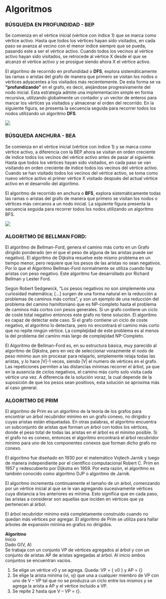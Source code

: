 # Algoritmos

### BÚSQUEDA EN PROFUNDIDAD - BEP  
Se comienza en el vértice inicial (vértice con índice 1) que se marca como vértice activo. Hasta que todos los vértices hayan sido visitados, en cada paso se avanza al vecino con el menor índice siempre que se pueda, pasando este a ser el vértice activo. Cuando todos los vecinos al vértice activo hayan sido visitados, se retrocede al vértice X desde el que se alcanzó el vértice activo y se prosigue siendo ahora X el vértice activo.  

El algoritmo de recorrido en profundidad o **DFS**, explora sistemáticamente las ramas o aristas del grafo de manera que primero se visitan los nodos o vértices adyacentes a los visitados más recientemente. De esta forma se va **“profundizando”** en el grafo, es decir, alejándose progresivamente del nodo inicial. Esta estrategia admite una implementación simple en forma recursiva, utilizando globalmente un contador y un vector de enteros para marcar los vértices ya visitados y almacenar el orden del recorrido. En la siguiente figura, se presenta la secuencia seguida para recorrer todos los nodos utilizando un algoritmo **DFS**.

![](/assets/images/graph/grafo_34.jpg)

### BÚSQUEDA ANCHURA - BEA
Se comienza en el vértice inicial (vértice con índice 1) y se marca como vértice activo, a diferencia con la BEP ahora se visitan en orden creciente de índice todos los vecinos del vértice activo antes de pasar al siguiente. Hasta que todos los vértices hayan sido visitados, en cada paso se van visitando en orden creciente de índice todos los vecinos del vértice activo. Cuando se han visitado todos los vecinos del vértice activo, se toma como nuevo vértice activo el primer vértice X visitado después del actual vértice activo en el desarrollo del algoritmo.  

El algoritmo de recorrido en anchura o **BFS**, explora sistemáticamente todas las ramas o aristas del grafo de manera que primero se visitan los nodos o vértices más cercanos a un nodo inicial. La siguiente figura presenta la secuencia seguida para recorrer todos los nodos utilizando un algoritmo BFS.

![](/assets/images/graph/grafo_35.jpg)

### ALGORITMO DE BELLMAN FORD:
El algoritmo de Bellman-Ford, genera el camino más corto en un Grafo dirigido ponderado (en el que el peso de alguna de las aristas puede ser negativo). El algoritmo de Dijkstra resuelve este mismo problema en un tiempo menor, pero requiere que los pesos de las aristas no sean negativos. Por lo que el Algoritmo Bellman-Ford normalmente se utiliza cuando hay aristas con peso negativo. Este algoritmo fue desarrollado por Richard Bellman y Lester Ford.  

Según Robert Sedgewick, “Los pesos negativos no son simplemente una curiosidad matemática; \[…\] surgen de una forma natural en la reducción a problemas de caminos más cortos”, y son un ejemplo de una reducción del problema del camino hamiltoniano que es NP-completo hasta el problema de caminos más cortos con pesos generales. Si un grafo contiene un ciclo de coste total negativo entonces este grafo no tiene solución. El algoritmo es capaz de detectar este caso. Si el grafo contiene un ciclo de coste negativo, el algoritmo lo detectara, pero no encontrará el camino más corto que no repite ningún vértice. La complejidad de este problema es al menos la del problema del camino más largo de complejidad NP-Completo.  

El Algoritmo de Bellman-Ford es, en su estructura básica, muy parecido al algoritmo de Dijkstra, pero en vez de seleccionar vorazmente el nodo de peso mínimo aun sin procesar para relajarlo, simplemente relaja todas las aristas, y lo hace |V|-1 veces, siendo |V| el numero de vértices en el grafo. Las repeticiones permiten a las distancias mínimas recorrer el árbol, ya que en la ausencia de ciclos negativos, el camino más corto solo visita cada vértice una vez. A diferencia de la solución voraz, la cual depende de la suposición de que los pesos sean positivos, esta solución se aproxima más al caso general.  
  
### ALGORITMO DE PRIM  
El algoritmo de Prim es un algoritmo de la teoría de los grafos para encontrar un árbol recubridor mínimo en un grafo conexo, no dirigido y cuyas aristas están etiquetadas. En otras palabras, el algoritmo encuentra un subconjunto de aristas que forman un árbol con todos los vértices, donde el peso total de todas las aristas en el árbol es el mínimo posible. Si el grafo no es conexo, entonces el algoritmo encontrará el árbol recubridor mínimo para uno de los componentes conexos que forman dicho grafo no conexo.  

El algoritmo fue diseñado en 1930 por el matemático Vojtech Jarnik y luego de manera independiente por el científico computacional Robert C. Prim en 1957 y redescubierto por Dijkstra en 1959. Por esta razón, el algoritmo es también conocido como algoritmo DJP o algoritmo de Jarnik.  

El algoritmo incrementa continuamente el tamaño de un árbol, comenzando por un vértice inicial al que se le van agregando sucesivamente vértices cuya distancia a los anteriores es mínima. Esto significa que en cada paso, las aristas a considerar son aquellas que inciden en vértices que ya pertenecen al árbol.  

El árbol recubridor mínimo está completamente construido cuando no quedan más vértices por agregar. El algoritmo de Prim se utiliza para hallar árboles de expansión mínima en grafos no dirigidos.  
  
**Algoritmo**  
Inicio  
Dado G(V, A)  
Se trabaja con un conjunto VP de vértices agregados al árbol y con un conjunto de aristas AP de aristas agregadas al árbol. Al inicio ambos conjuntos se encuentran vacíos.  
1. Se elige un vértice v0 y se agrega. Queda: VP = { v0 } y AP = {}  
2. Se elige la arista mínima (vi, vj) que una a cualquier miembro de VP con uno de V – VP tal que no se produzca un ciclo entre los mismos y se agrega la arista a AP y el vértice incluido a VP.  
3. Se repite 2 hasta que V – VP = {}.  